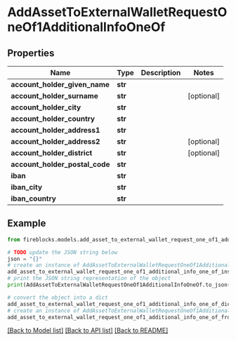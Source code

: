 # AddAssetToExternalWalletRequestOneOf1AdditionalInfoOneOf


## Properties

Name | Type | Description | Notes
------------ | ------------- | ------------- | -------------
**account_holder_given_name** | **str** |  | 
**account_holder_surname** | **str** |  | [optional] 
**account_holder_city** | **str** |  | 
**account_holder_country** | **str** |  | 
**account_holder_address1** | **str** |  | 
**account_holder_address2** | **str** |  | [optional] 
**account_holder_district** | **str** |  | [optional] 
**account_holder_postal_code** | **str** |  | 
**iban** | **str** |  | 
**iban_city** | **str** |  | 
**iban_country** | **str** |  | 

## Example

```python
from fireblocks.models.add_asset_to_external_wallet_request_one_of1_additional_info_one_of import AddAssetToExternalWalletRequestOneOf1AdditionalInfoOneOf

# TODO update the JSON string below
json = "{}"
# create an instance of AddAssetToExternalWalletRequestOneOf1AdditionalInfoOneOf from a JSON string
add_asset_to_external_wallet_request_one_of1_additional_info_one_of_instance = AddAssetToExternalWalletRequestOneOf1AdditionalInfoOneOf.from_json(json)
# print the JSON string representation of the object
print(AddAssetToExternalWalletRequestOneOf1AdditionalInfoOneOf.to_json())

# convert the object into a dict
add_asset_to_external_wallet_request_one_of1_additional_info_one_of_dict = add_asset_to_external_wallet_request_one_of1_additional_info_one_of_instance.to_dict()
# create an instance of AddAssetToExternalWalletRequestOneOf1AdditionalInfoOneOf from a dict
add_asset_to_external_wallet_request_one_of1_additional_info_one_of_from_dict = AddAssetToExternalWalletRequestOneOf1AdditionalInfoOneOf.from_dict(add_asset_to_external_wallet_request_one_of1_additional_info_one_of_dict)
```
[[Back to Model list]](../README.md#documentation-for-models) [[Back to API list]](../README.md#documentation-for-api-endpoints) [[Back to README]](../README.md)


